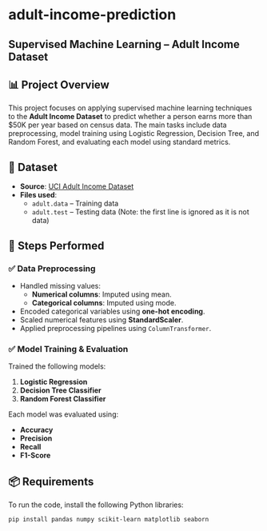 # adult-income-prediction
## Supervised Machine Learning – Adult Income Dataset

## 📊 Project Overview

This project focuses on applying supervised machine learning techniques to the **Adult Income Dataset** to predict whether a person earns more than \$50K per year based on census data. The main tasks include data preprocessing, model training using Logistic Regression, Decision Tree, and Random Forest, and evaluating each model using standard metrics.

## 📁 Dataset

- **Source**: [UCI Adult Income Dataset](https://archive.ics.uci.edu/dataset/2/adult)
- **Files used**:
  - `adult.data` – Training data
  - `adult.test` – Testing data (Note: the first line is ignored as it is not data)

## 🧪 Steps Performed

### ✅ Data Preprocessing
- Handled missing values:
  - **Numerical columns**: Imputed using mean.
  - **Categorical columns**: Imputed using mode.
- Encoded categorical variables using **one-hot encoding**.
- Scaled numerical features using **StandardScaler**.
- Applied preprocessing pipelines using `ColumnTransformer`.

### ✅ Model Training & Evaluation
Trained the following models:
1. **Logistic Regression**
2. **Decision Tree Classifier**
3. **Random Forest Classifier**

Each model was evaluated using:
- **Accuracy**
- **Precision**
- **Recall**
- **F1-Score**

## 📦 Requirements

To run the code, install the following Python libraries:

```bash
pip install pandas numpy scikit-learn matplotlib seaborn
